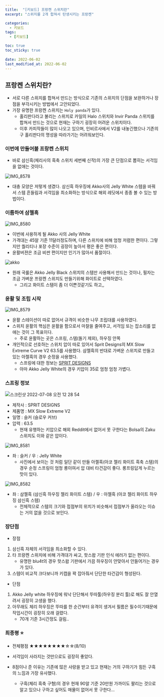 ```yaml
---
title:  "[키보드] 프랑켄 스위치란"
excerpt: "스위치를 2개 합쳐서 탄생시키는 프랑켄"

categories:
  - 키보드
tags:
  - [키보드]

toc: true
toc_sticky: true
 
date: 2022-06-02
last_modified_at: 2022-06-02
---
```


## 프랑켄 스위치란?

- 서로 다른 스위치를 합쳐서 만드는 방식으로 기존의 스위치의 단점을 보완하거나 장점을 부각시키는 방법에서 고안되었다.
- 가장 유명한 프랑켄 스위치는 ```Holy panda```가 있다.
    - 홀리판다라고 불리는 스위치로 카일의 Halo 스위치와 Invir Panda 스위치를 합쳐서 만드는 것으로 현재는 구하기 굉장히 어려운 스위치이다.
    - 이후 카피작들이 많이 나오고 있으며, 인비르사에서 V2를 내놓긴했으나 기존의 구 홀리판다의 명성을 따라가기는 어려워보인다.

### 이번에 만들어볼 프랑켄 스위치
- 바로 삼신흑(체리사의 흑축 스위치 세번째 신작)의 가장 큰 단점으로 뽑히는 서걱임을 없애는 것이다.

![IMG_8578](https://user-images.githubusercontent.com/75519839/177805060-9b8a76b9-378c-4c68-9759-374ab08b0657.jpg)
- 대충 모양은 저렇게 생겼다. 삼신흑 하우징에 Akko사의 Jelly White 스템을 바꿔서 스템 흔들림과 서걱임을 최소화하는 방식으로 해외 레딧에서 종종 볼 수 있는 방법이다.

### 이름하여 삼젤흑

![IMG_8580](https://user-images.githubusercontent.com/75519839/177805100-7e2094cb-a61f-4207-95ca-c4c2c01ad18c.jpg)
- 이번에 사용하게 될 Akko 사의 Jelly White
- 가격대는 45알 기준 11달러정도하며, 다른 스위치에 비해 엄청 저렴한 편이다. 그렇지만 퀄리티나 포장 수준이 굉장이 높아서 평은 좋은 편이다.
- 윤활버젼은 조금 비싼 편이지만 인기가 많아서 품절이다.

![akko](https://en.akkogear.com/wp-content/uploads/2021/09/Akko-CS-Jelly-Black-X.jpg)
- 원래 국룰은 Akko Jelly Black 스위치의 스템만 사용해서 만드는 것이나, 필자는 조금 가벼운 프랑켄 스위치도 만들기위해 화이트로 선택하였다.
    - 그리고 화이트 스템이 좀 더 이쁜것같기도 하고,,

### 윤활 및 조립 시작
![IMG_8579](https://user-images.githubusercontent.com/75519839/177805085-5cfd6b78-faf9-4345-856a-86d60d4136ae.jpg)
- 윤활 스테이션이 따로 없어서 규격이 비슷한 나무 조립대를 사용하였다.
- 스위치 윤활의 핵심은 윤활을 함으로서 마찰을 줄여주고, 서걱임 또는 잡소리를 없애는 것이 그 목표이다.
    - 주로 윤활하는 곳은 스프링, 스템(돌기 제외), 하우징 안쪽
- 개인적으로 선호하는 스위치 압이 따로 있어서 Sprit Designs의 MX Slow Extreme Curve V2 63.5를 사용했다. 삼젤흑의 반대로 가벼운 스위치로 만들고 있는 아젤흑의 경우 순정을 사용했다.
    - 스프링에 대한 정보는 [SPRIT DESIGNS](https://www.spritdesigns.com/mx)
    - 아마 Akko Jelly White의 경우 키압이 35로 엄청 엄청 가볍다.

### 스프링 정보
![스크린샷 2022-07-08 오전 12 28 54](https://user-images.githubusercontent.com/75519839/177812236-5ff71ee4-c83d-45a1-8924-4250f24581b3.png)

- 제작사 : SPRIT DESIGNS
- 제품명 : MX Slow Extreme V2
- 일명 : 슬커 (슬로우 커브)
- 압력 : 63.5
    - 현재 유행하는 키압으로 해외 Reddit에서 없어서 못 구한다는 Bolsa의 Zaku 스위치도 이와 같은 압이다.


![IMG_8581](https://user-images.githubusercontent.com/75519839/177805111-7a02b611-4a1e-42ee-a738-6c4ee09616a0.jpg) 
- 좌 : 슬커 / 우 : Jelly White
    - 사진에서 보이는 것 처럼 일단 같이 만들 아젤흑(아코 젤리 화이트 흑축 스템)의 경우 순정 스프링이 엄청 롱이여서 압 대비 타건감이 좋다. 롱프링답게 누르는 맛이 있다.

![IMG_8582](https://user-images.githubusercontent.com/75519839/177805120-c7651b23-4ec0-4ab0-8141-4ebd8b74a4af.jpg)
- 좌 : 삼젤흑 (삼신흑 하우징 젤리 화이트 스템) / 우 : 아젤흑 (아코 젤리 화이트 하우징 삼신흑 스템)
    - 전체적으로 스템의 크기와 접점부의 위치가 비슷해서 접점부가 올라오는 이슈는 거의 없을 것으로 보인다.

### 장단점

- 장점
1. 삼신흑 자체의 서걱임을 최소화할 수 있다.
2. 타 프랑켄 스위치에 비해 가격대가 싸고, 핫스왑 기판 인식 에러가 없는 편이다.
    - 유명한 blu4t의 경우 핫스왑 기판에서 가끔 하우징이 안맞아서 안들어가는 경우가 있다.
3. 스템이 비교적 크다보니까 키캡을 꽉 잡아줘서 단단한 타건감이 형성된다.

- 단점
1. Akko Jelly white 하우징에 워낙 단단해서 뚜따툴(하우징 분리 툴)로 해도 잘 안열려서 굉장히 고생을 했다.
2. 아무래도 체리 하우징은 뚜따를 한 순간부터 유격이 생겨서 필름은 필수이기때문에 작업시간이 굉장히 오래 걸렸다.
    - 70개 기준 3시간정도 걸림..

### 최종평 ⭐️
- 전체평점
    ★★★★★★★★☆☆(8/10)

- 서걱임이 사라지는 것만으로도 굉장히 좋았다.
- 8점이나 준 이유는 기존에 많은 사랑을 받고 있고 현재는 거의 구하기가 힘든 구흑의 느낌과 가장 유사했다.
    - 구흑(체리 흑축 구형)의 경우 현재 90알 기준 20만원 가까이도 팔리는 것으로 알고 있으나 구하고 싶어도 매물이 없어서 못 구한다...